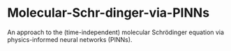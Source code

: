 # Molecular-Schr-dinger-via-PINNs
An approach to the (time-independent) molecular Schrödinger equation via physics-informed neural networks (PINNs).


